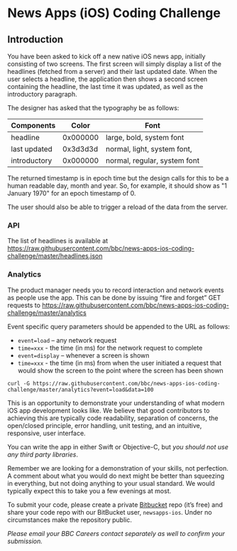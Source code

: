 # News Apps (iOS) Coding Challenge

## Introduction
You have been asked to kick off a new native iOS news app, initially consisting of two screens. The first screen will simply display a list of the headlines (fetched from a server) and their last updated date. When the user selects a headline, the application then shows a second screen containing the headline, the last time it was updated, as well as the introductory paragraph. 

The designer has asked that the typography be as follows:

Components | Color | Font
-----------| ------|------
headline | 0x000000 | large, bold, system font
last updated | 0x3d3d3d | normal, light, system font, 
introductory | 0x000000 | normal, regular, system font

The returned timestamp is in epoch time but the design calls for this to be a human readable day, month and year. So, for example, it should show as "1 January 1970" for an epoch timestamp of 0.

The user should also be able to trigger a reload of the data from the server.

### API
The list of headlines is available at
https://raw.githubusercontent.com/bbc/news-apps-ios-coding-challenge/master/headlines.json

### Analytics
The product manager needs you to record interaction and network events as people use the app. This can be done by issuing “fire and forget” GET requests to
https://raw.githubusercontent.com/bbc/news-apps-ios-coding-challenge/master/analytics

Event specific query parameters should be appended to the URL as follows:

* `event=load` – any network request
* `time=xxx` - the time (in ms) for the network request to complete
* `event=display` – whenever a screen is shown
* `time=xxx` - the time (in ms) from when the user initiated a request that would show the screen to the point where the screen has been shown

`curl -G https://raw.githubusercontent.com/bbc/news-apps-ios-coding-challenge/master/analytics?event=load&data=100`

This is an opportunity to demonstrate your understanding of what modern iOS app development looks like. We believe that good contributors to achieving this are typically code readability, separation of concerns, the open/closed principle, error handling, unit testing, and an intuitive, responsive, user interface.

You can write the app in either Swift or Objective-C, but _you should not use any third party libraries_.  

Remember we are looking for a demonstration of your skills, not perfection. A comment about what you would do next might be better than squeezing in everything, but not doing anything to your usual standard. We would typically expect this to take you  a few evenings at most.

To submit your code, please create a private [Bitbucket](https://bitbucket.org) repo (it’s free) and share your code repo with our BitBucket user, `newsapps-ios`. Under no circumstances make the repository public.

_Please email your BBC Careers contact separately as well to confirm your submission._

